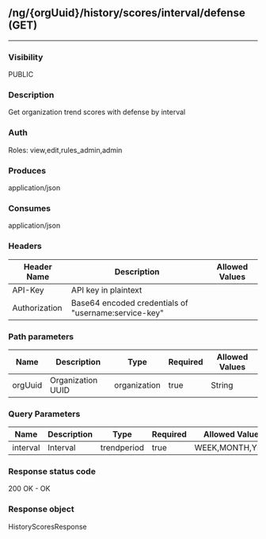 ## /ng/{orgUuid}/history/scores/interval/defense (GET)
---
### Visibility
PUBLIC
### Description
Get organization trend scores with defense by interval
### Auth
Roles: view,edit,rules_admin,admin
### Produces
application/json
### Consumes
application/json
### Headers
| Header Name | Description | Allowed Values |
| ----------- | ----------- | ----------- |
| API-Key | API key in plaintext |  |
| Authorization | Base64 encoded credentials of &quot;username:service-key&quot; |  |
### Path parameters
| Name | Description | Type | Required | Allowed Values |
| ----------- | ----------- | ----------- | ----------- | ----------- |
| orgUuid | Organization UUID | organization | true | String |
### Query Parameters
| Name | Description | Type | Required | Allowed Values |
| ----------- | ----------- | ----------- | ----------- | ----------- |
| interval | Interval | trendperiod | true | WEEK,MONTH,YEAR |
### Response status code
200 OK - OK
### Response object
HistoryScoresResponse
